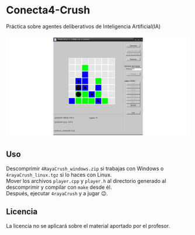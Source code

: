 Conecta4-Crush
=============================================
Práctica sobre agentes deliberativos de Inteligencia Artificial(IA)  

![](Partida.png)

Uso
---------------------------------------------
Descomprimir `4RayaCrush_windows.zip` si trabajas con Windows o `4rayaCrush_linux.tgz`
si lo haces con Linux.  
Mover los archivos `player.cpp` y `player.h` al directorio generado al descomprimir y
compilar con `make` desde él.  
Después, ejecutar `4rayaCrush` y a jugar :wink:.

Licencia
---------------------------------------------
La licencia no se aplicará sobre el material aportado por el profesor.
